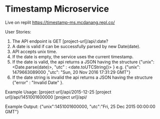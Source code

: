 # Timestamp Microservice


Live on replit
https://timestamp-ms.mcdanang.repl.co/

User Stories:
1. The API endpoint is GET [project-url]/api/:date?
2. A date is valid if can be successfully parsed by new Date(date).
3. API accepts unix time.
4. If the date is empty, the service uses the current timestamp.
5. If the date is valid, the api returns a JSON having the structure
{"unix": <Date.parse(date)>, "utc" : <date.toUTCString()> }
e.g. {"unix": 1479663089000 ,"utc": "Sun, 20 Nov 2016 17:31:29 GMT"}
6. If the date string is invalid the api returns a JSON having the structure
{"error" : "Invalid Date" }.

Example Usage:
[project url]/api/2015-12-25
[project url]/api/1451001600000
[project url]/api/

Example Output:
{"unix":1451001600000, "utc":"Fri, 25 Dec 2015 00:00:00 GMT"}

